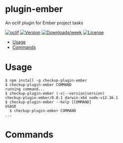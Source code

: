 # plugin-ember

An oclif plugin for Ember project tasks

[![oclif](https://img.shields.io/badge/cli-oclif-brightgreen.svg)](https://oclif.io)
[![Version](https://img.shields.io/npm/v/plugin-ember.svg)](https://npmjs.org/package/plugin-ember)
[![Downloads/week](https://img.shields.io/npm/dw/plugin-ember.svg)](https://npmjs.org/package/plugin-ember)
[![License](https://img.shields.io/npm/l/plugin-ember.svg)](https://github.com/https://github.com/checkupjs/checkup/https://github.com/checkupjs/checkup/blob/master/package.json)

<!-- toc -->

- [Usage](#usage)
- [Commands](#commands)
<!-- tocstop -->

# Usage

<!-- usage -->

```sh-session
$ npm install -g checkup-plugin-ember
$ checkup-plugin-ember COMMAND
running command...
$ checkup-plugin-ember (-v|--version|version)
checkup-plugin-ember/0.0.1 darwin-x64 node-v12.16.1
$ checkup-plugin-ember --help [COMMAND]
USAGE
  $ checkup-plugin-ember COMMAND
...
```

<!-- usagestop -->

# Commands

<!-- commands -->

<!-- commandsstop -->
